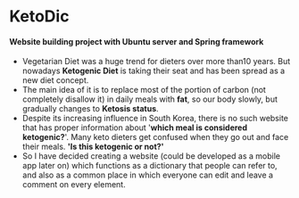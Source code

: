 # KetoDic
#### Website building project with Ubuntu server and Spring framework



- Vegetarian Diet was a huge trend for dieters over more than10 years. But nowadays **Ketogenic Diet** is taking their seat and has been spread as a new diet concept.
- The main idea of it is to replace most of the portion of carbon (not completely disallow it) in daily meals with **fat**, so our body slowly, but gradually changes to **Ketosis status**.
- Despite its increasing influence in South Korea, there is no such website that has proper information about '**which meal is considered ketogenic?**'. Many keto dieters get confused when they go out and face their meals. **'Is this ketogenic or not?'**
- So I have decided creating a website (could be developed as a mobile app later on) which functions as a dictionary that people can refer to, and also as a common place in which everyone can edit and leave a comment on every element.
